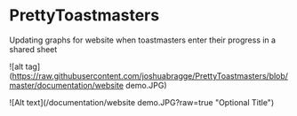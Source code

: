 # PrettyToastmasters
Updating graphs for website when toastmasters enter their progress in a shared sheet

![alt tag](https://raw.githubusercontent.com/joshuabragge/PrettyToastmasters/blob/master/documentation/website demo.JPG)

![Alt text](/documentation/website demo.JPG?raw=true "Optional Title")
